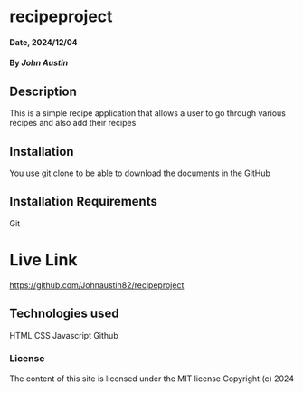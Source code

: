 # recipeproject

#### Date, 2024/12/04

#### By *John Austin*

## Description
This is a simple recipe application that allows a user to go through various recipes and also add their recipes

## Installation
You use git clone to be able to download the documents in the GitHub

## Installation Requirements
Git


# Live Link
https://github.com/Johnaustin82/recipeproject

## Technologies used
HTML
CSS
Javascript
Github


### License
The content of this site is licensed under the MIT license
Copyright (c) 2024
